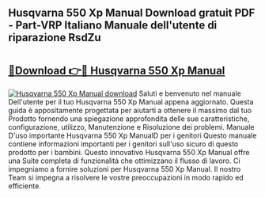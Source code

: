 ## Husqvarna 550 Xp Manual Download gratuit PDF - Part-VRP Italiano Manuale dell'utente di riparazione RsdZu

# <h2><a href="http://dfblr86.blite.top/?on=Husqvarna+550+Xp+Manual">🔗Download 👉🔴 Husqvarna 550 Xp Manual</a></h2>

[![Husqvarna 550 Xp Manual download](https://i.imgur.com/lujVjoI.png)](http://dfblr86.blite.top/?on=Husqvarna+550+Xp+Manual)
Saluti e benvenuto nel manuale Dell'utente per il tuo Husqvarna 550 Xp Manual appena aggiornato. Questa guida è appositamente progettata per aiutarti a ottenere il massimo dal tuo Prodotto fornendo una spiegazione approfondita delle sue caratteristiche, configurazione, utilizzo, Manutenzione e Risoluzione dei problemi. Manuale D'uso importante Husqvarna 550 Xp ManualD per i genitori Questo manuale contiene informazioni importanti per i genitori sull'uso sicuro di questo prodotto per i bambini. Questo innovativo Husqvarna 550 Xp Manual offre una Suite completa di funzionalità che ottimizzano il flusso di lavoro. Ci impegniamo a fornire soluzioni per Husqvarna 550 Xp Manual. Il nostro Team si impegna a risolvere le vostre preoccupazioni in modo rapido ed efficiente.
